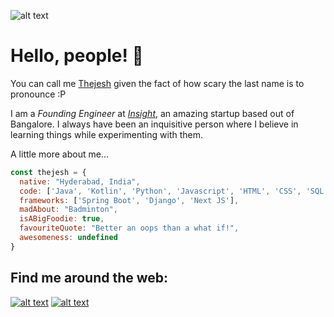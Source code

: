 ![alt text](https://media.licdn.com/dms/image/D5616AQGzzbfBPYKVsA/profile-displaybackgroundimage-shrink_350_1400/0/1715187266798?e=1721260800&v=beta&t=CL6UtTiewzD1tD7R62xNgigCXj4SqIpmYfqfaIsrDlc)

# Hello, people! :wave:

You can call me [Thejesh](https://www.thejesh.com/) given the fact of how scary the last name is to pronounce :P

I am a _Founding Engineer_ at [_Insight_](https://insightapp.in/), an amazing startup based out of Bangalore. 
I always have been an inquisitive person where I believe in learning things while experimenting with them. 

A little more about me...
```javascript
const thejesh = {
  native: "Hyderabad, India",
  code: ['Java', 'Kotlin', 'Python', 'Javascript', 'HTML', 'CSS', 'SQL', 'AWS'],
  frameworks: ['Spring Boot', 'Django', 'Next JS'],
  madAbout: "Badminton",
  isABigFoodie: true,
  favouriteQuote: "Better an oops than a what if!",
  awesomeness: undefined
}
```

## Find me around the web:
[![alt text](https://img.shields.io/badge/Portfolio%20Website-37BA8B?style=for-the-badge&logo=Google-chrome&logoColor=white)](https://www.thejesh.com/)
[![alt text](https://img.shields.io/badge/Thejesh%20Nannapaneni-0077B5?style=for-the-badge&logo=linkedin&logoColor=white)](https://www.linkedin.com/in/nannapaneni-thejesh-820346132/)
